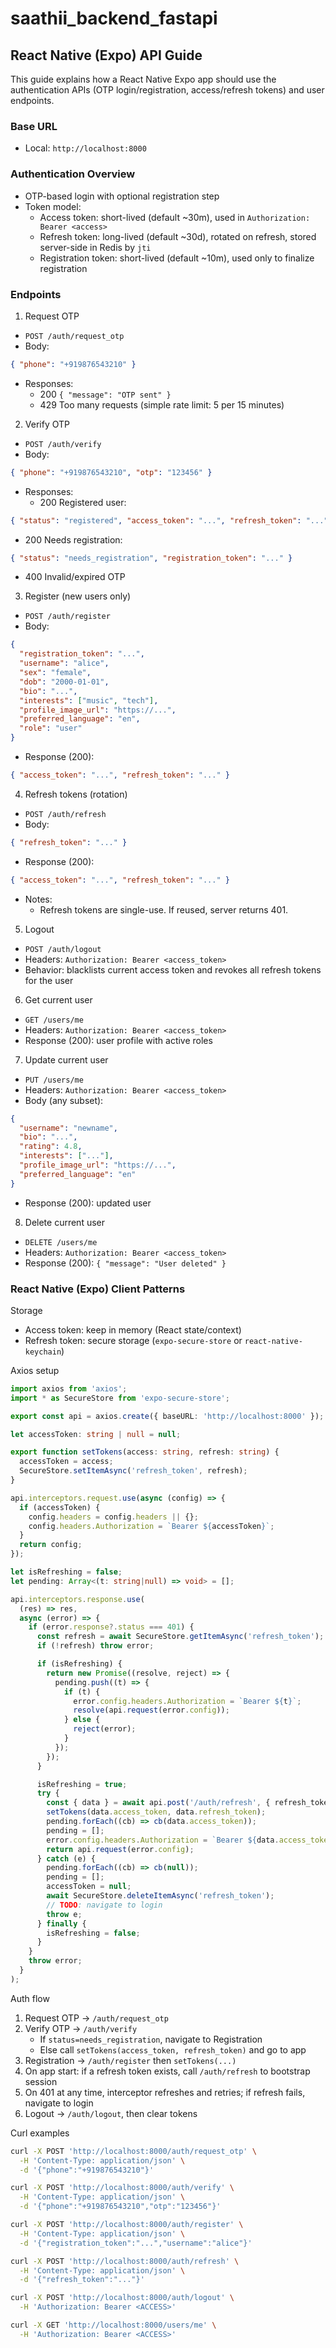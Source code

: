 # saathii_backend_fastapi

## React Native (Expo) API Guide

This guide explains how a React Native Expo app should use the authentication APIs (OTP login/registration, access/refresh tokens) and user endpoints.

### Base URL
- Local: `http://localhost:8000`

### Authentication Overview
- OTP-based login with optional registration step
- Token model:
  - Access token: short-lived (default ~30m), used in `Authorization: Bearer <access>`
  - Refresh token: long-lived (default ~30d), rotated on refresh, stored server-side in Redis by `jti`
  - Registration token: short-lived (default ~10m), used only to finalize registration

### Endpoints

1) Request OTP
- `POST /auth/request_otp`
- Body:
```json
{ "phone": "+919876543210" }
```
- Responses:
  - 200 `{ "message": "OTP sent" }`
  - 429 Too many requests (simple rate limit: 5 per 15 minutes)

2) Verify OTP
- `POST /auth/verify`
- Body:
```json
{ "phone": "+919876543210", "otp": "123456" }
```
- Responses:
  - 200 Registered user:
```json
{ "status": "registered", "access_token": "...", "refresh_token": "..." }
```
  - 200 Needs registration:
```json
{ "status": "needs_registration", "registration_token": "..." }
```
  - 400 Invalid/expired OTP

3) Register (new users only)
- `POST /auth/register`
- Body:
```json
{
  "registration_token": "...",
  "username": "alice",
  "sex": "female",
  "dob": "2000-01-01",
  "bio": "...",
  "interests": ["music", "tech"],
  "profile_image_url": "https://...",
  "preferred_language": "en",
  "role": "user"
}
```
- Response (200):
```json
{ "access_token": "...", "refresh_token": "..." }
```

4) Refresh tokens (rotation)
- `POST /auth/refresh`
- Body:
```json
{ "refresh_token": "..." }
```
- Response (200):
```json
{ "access_token": "...", "refresh_token": "..." }
```
- Notes:
  - Refresh tokens are single-use. If reused, server returns 401.

5) Logout
- `POST /auth/logout`
- Headers: `Authorization: Bearer <access_token>`
- Behavior: blacklists current access token and revokes all refresh tokens for the user

6) Get current user
- `GET /users/me`
- Headers: `Authorization: Bearer <access_token>`
- Response (200): user profile with active roles

7) Update current user
- `PUT /users/me`
- Headers: `Authorization: Bearer <access_token>`
- Body (any subset):
```json
{
  "username": "newname",
  "bio": "...",
  "rating": 4.8,
  "interests": ["..."],
  "profile_image_url": "https://...",
  "preferred_language": "en"
}
```
- Response (200): updated user

8) Delete current user
- `DELETE /users/me`
- Headers: `Authorization: Bearer <access_token>`
- Response (200): `{ "message": "User deleted" }`

### React Native (Expo) Client Patterns

Storage
- Access token: keep in memory (React state/context)
- Refresh token: secure storage (`expo-secure-store` or `react-native-keychain`)

Axios setup
```ts
import axios from 'axios';
import * as SecureStore from 'expo-secure-store';

export const api = axios.create({ baseURL: 'http://localhost:8000' });

let accessToken: string | null = null;

export function setTokens(access: string, refresh: string) {
  accessToken = access;
  SecureStore.setItemAsync('refresh_token', refresh);
}

api.interceptors.request.use(async (config) => {
  if (accessToken) {
    config.headers = config.headers || {};
    config.headers.Authorization = `Bearer ${accessToken}`;
  }
  return config;
});

let isRefreshing = false;
let pending: Array<(t: string|null) => void> = [];

api.interceptors.response.use(
  (res) => res,
  async (error) => {
    if (error.response?.status === 401) {
      const refresh = await SecureStore.getItemAsync('refresh_token');
      if (!refresh) throw error;

      if (isRefreshing) {
        return new Promise((resolve, reject) => {
          pending.push((t) => {
            if (t) {
              error.config.headers.Authorization = `Bearer ${t}`;
              resolve(api.request(error.config));
            } else {
              reject(error);
            }
          });
        });
      }

      isRefreshing = true;
      try {
        const { data } = await api.post('/auth/refresh', { refresh_token: refresh });
        setTokens(data.access_token, data.refresh_token);
        pending.forEach((cb) => cb(data.access_token));
        pending = [];
        error.config.headers.Authorization = `Bearer ${data.access_token}`;
        return api.request(error.config);
      } catch (e) {
        pending.forEach((cb) => cb(null));
        pending = [];
        accessToken = null;
        await SecureStore.deleteItemAsync('refresh_token');
        // TODO: navigate to login
        throw e;
      } finally {
        isRefreshing = false;
      }
    }
    throw error;
  }
);
```

Auth flow
1. Request OTP → `/auth/request_otp`
2. Verify OTP → `/auth/verify`
   - If `status=needs_registration`, navigate to Registration
   - Else call `setTokens(access_token, refresh_token)` and go to app
3. Registration → `/auth/register` then `setTokens(...)`
4. On app start: if a refresh token exists, call `/auth/refresh` to bootstrap session
5. On 401 at any time, interceptor refreshes and retries; if refresh fails, navigate to login
6. Logout → `/auth/logout`, then clear tokens

Curl examples
```bash
curl -X POST 'http://localhost:8000/auth/request_otp' \
  -H 'Content-Type: application/json' \
  -d '{"phone":"+919876543210"}'

curl -X POST 'http://localhost:8000/auth/verify' \
  -H 'Content-Type: application/json' \
  -d '{"phone":"+919876543210","otp":"123456"}'

curl -X POST 'http://localhost:8000/auth/register' \
  -H 'Content-Type: application/json' \
  -d '{"registration_token":"...","username":"alice"}'

curl -X POST 'http://localhost:8000/auth/refresh' \
  -H 'Content-Type: application/json' \
  -d '{"refresh_token":"..."}'

curl -X POST 'http://localhost:8000/auth/logout' \
  -H 'Authorization: Bearer <ACCESS>'

curl -X GET 'http://localhost:8000/users/me' \
  -H 'Authorization: Bearer <ACCESS>'
```

